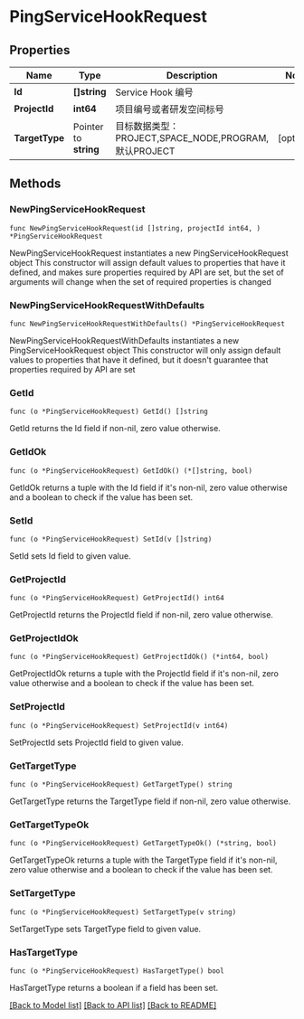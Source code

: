 # PingServiceHookRequest

## Properties

Name | Type | Description | Notes
------------ | ------------- | ------------- | -------------
**Id** | **[]string** | Service Hook 编号 | 
**ProjectId** | **int64** | 项目编号或者研发空间标号 | 
**TargetType** | Pointer to **string** | 目标数据类型：PROJECT,SPACE_NODE,PROGRAM,默认PROJECT | [optional] 

## Methods

### NewPingServiceHookRequest

`func NewPingServiceHookRequest(id []string, projectId int64, ) *PingServiceHookRequest`

NewPingServiceHookRequest instantiates a new PingServiceHookRequest object
This constructor will assign default values to properties that have it defined,
and makes sure properties required by API are set, but the set of arguments
will change when the set of required properties is changed

### NewPingServiceHookRequestWithDefaults

`func NewPingServiceHookRequestWithDefaults() *PingServiceHookRequest`

NewPingServiceHookRequestWithDefaults instantiates a new PingServiceHookRequest object
This constructor will only assign default values to properties that have it defined,
but it doesn't guarantee that properties required by API are set

### GetId

`func (o *PingServiceHookRequest) GetId() []string`

GetId returns the Id field if non-nil, zero value otherwise.

### GetIdOk

`func (o *PingServiceHookRequest) GetIdOk() (*[]string, bool)`

GetIdOk returns a tuple with the Id field if it's non-nil, zero value otherwise
and a boolean to check if the value has been set.

### SetId

`func (o *PingServiceHookRequest) SetId(v []string)`

SetId sets Id field to given value.


### GetProjectId

`func (o *PingServiceHookRequest) GetProjectId() int64`

GetProjectId returns the ProjectId field if non-nil, zero value otherwise.

### GetProjectIdOk

`func (o *PingServiceHookRequest) GetProjectIdOk() (*int64, bool)`

GetProjectIdOk returns a tuple with the ProjectId field if it's non-nil, zero value otherwise
and a boolean to check if the value has been set.

### SetProjectId

`func (o *PingServiceHookRequest) SetProjectId(v int64)`

SetProjectId sets ProjectId field to given value.


### GetTargetType

`func (o *PingServiceHookRequest) GetTargetType() string`

GetTargetType returns the TargetType field if non-nil, zero value otherwise.

### GetTargetTypeOk

`func (o *PingServiceHookRequest) GetTargetTypeOk() (*string, bool)`

GetTargetTypeOk returns a tuple with the TargetType field if it's non-nil, zero value otherwise
and a boolean to check if the value has been set.

### SetTargetType

`func (o *PingServiceHookRequest) SetTargetType(v string)`

SetTargetType sets TargetType field to given value.

### HasTargetType

`func (o *PingServiceHookRequest) HasTargetType() bool`

HasTargetType returns a boolean if a field has been set.


[[Back to Model list]](../README.md#documentation-for-models) [[Back to API list]](../README.md#documentation-for-api-endpoints) [[Back to README]](../README.md)



